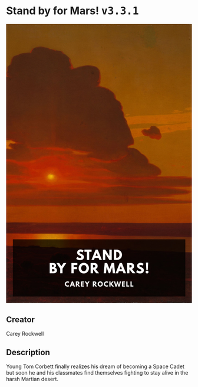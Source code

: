 
# Stand by for Mars! <kbd>v3.3.1</kbd>

<center>
  <img src="./cover-1024.jpg"/>
</center>

## Creator
Carey Rockwell

## Description
Young Tom Corbett finally realizes his dream of becoming a Space Cadet but soon he and his classmates find themselves fighting to stay alive in the harsh Martian desert.
